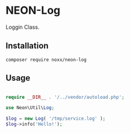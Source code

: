 # NEON-Log

Loggin Class.

## Installation

```
composer require noxx/neon-log
```

## Usage

```php

require __DIR__ . '/../vendor/autoload.php';

use Neon\Util\Log;

$log = new Log( '/tmp/service.log' );
$log->info('Hello!');

```
